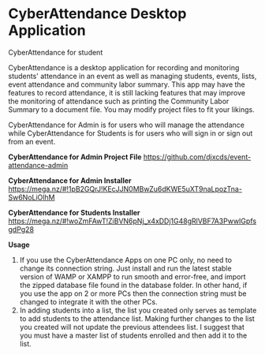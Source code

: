 # CyberAttendance Desktop Application
CyberAttendance for student

CyberAttendance is a desktop application for recording and monitoring students' attendance 
in an event as well as managing students, events, lists, event attendance and community
labor summary. This app may have the features to record attendance, it is still lacking 
features that may improve the monitoring of attendance such as printing the Community Labor 
Summary to a document file. You may modify project files to fit your likings. 

CyberAttendance for Admin is for users who will manage the attendance while CyberAttendance for 
Students is for users who will sign in or sign out from an event. 

<b>CyberAttendance for Admin Project File</b>
https://github.com/djxcds/event-attendance-admin

<b>CyberAttendance for Admin Installer</b>
https://mega.nz/#!1pB2GQrJ!KEcJJN0MBwZu6dKWE5uXT9naLpozTna-Sw6NoLiOlhM

<b>CyberAttendance for Students Installer</b>
https://mega.nz/#!woZmFAwT!ZiBVN6pNj_x4xDDj1G48gRlVBF7A3PwwIGpfsgdPg28

<b>Usage</b>
1. If you use the CyberAttendance Apps on one PC only, no need to change its connection string. 
Just install and run the latest stable version of WAMP or XAMPP to run smooth and error-free, and
import the zipped database file found in the database folder. In other hand, if you use the app on
2 or more PCs then the connection string must be changed to integrate it with the other PCs. 
2. In adding students into a list, the list you created only serves as template to add students to 
the attendance list. Making further changes to the list you created will not update the previous 
attendees list. I suggest that you must have a master list of students enrolled and then add
it to the list.
